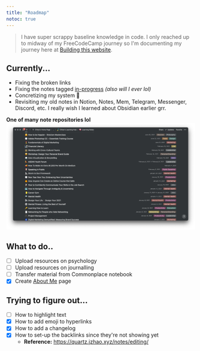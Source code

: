```yaml
---
title: "Roadmap"
notoc: true
---
```


> I have super scrappy baseline knowledge in code. I only reached up to midway of my FreeCodeCamp journey so I'm documenting my journey here at [Building this website](notes/home/building-this-website.md).

## Currently...
- Fixing the broken links
- Fixing the notes tagged [in-progress](notes/por/in-progress.md) *(also will I ever lol)*
- Concretizing my system 🍃
- Revisiting my old notes in Notion, Notes, Mem, Telegram, Messenger, Discord, etc. I really wish I learned about Obsidian earlier grr.

**One of many note repositories lol**
![notion-notes](/notes/photos/notion-notes.png)

## What to do..
- [ ] Upload resources on psychology
- [ ] Upload resources on journalling
- [ ] Transfer material from Commonplace notebook
- [x] Create [About Me](notes/home/about.md) page

## Trying to figure out...
- [ ] How to highlight text
- [x] How to add emoji to hyperlinks
- [x] How to add a changelog
- [x] How to set-up the backlinks since they're not showing yet
	- **Reference:** https://quartz.jzhao.xyz/notes/editing/
